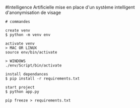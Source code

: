 #Intelligence Artificielle mise en place d'un système intelligent d'anonymisation de visage

```
# commandes

create venv
$ python -m venv env

activate venv
> MAC OR LINUX
source env/bin/activate

> WINDOWS
./env/Script/bin/activate

install dependances
$ pip install -r requirements.txt

start project
$ python app.py

```

`pip freeze > requirements.txt`
